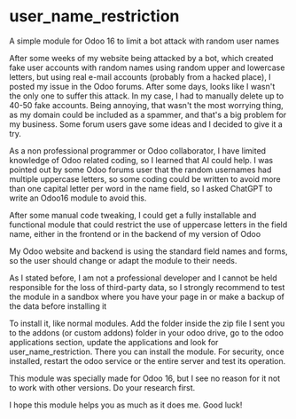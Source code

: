 # user_name_restriction
A simple module for Odoo 16 to limit a bot attack with random user names

After some weeks of my website being attacked by a bot, which created fake user accounts with random names using random upper and lowercase letters, but using real e-mail accounts (probably from a hacked place), I posted my issue in the Odoo forums. 
After some days, looks like I wasn't the only one to suffer this attack. In my case, I had to manually delete up to 40-50 fake accounts. 
Being annoying, that wasn't the most worrying thing, as my domain could be included as a spammer, and that's a big problem for my business.
Some forum users gave some ideas and I decided to give it a try.

As a non professional programmer or Odoo collaborator, I have limited knowledge of Odoo related coding, so I learned that AI could help.
I was pointed out by some Odoo forums user that the random usernames had multiple uppercase letters, so some coding could be written to avoid more than one capital letter per word in the name field, so I asked ChatGPT to write an Odoo16 module to avoid this.

After some manual code tweaking, I could get a fully installable and functional module that could restrict the use of uppercase letters in the field name, either in the frontend or in the backend of my version of Odoo

My Odoo website and backend is using the standard field names and forms, so the user should change or adapt the module to their needs.

As I stated before, I am not a professional developer and I cannot be held responsible for the loss of third-party data, so I strongly recommend to test the module in a sandbox where you have your page in or make a backup of the data before installing it

To install it, like normal modules. Add the folder inside the zip file I sent you to the addons (or custom addons) folder in your odoo drive, go to the odoo applications section, update the applications and look for user_name_restriction. There you can install the module. For security, once installed, restart the odoo service or the entire server and test its operation.

This module was specially made for Odoo 16, but I see no reason for it not to work with other versions. Do your research first.

I hope this module helps you as much as it does me.
Good luck!

